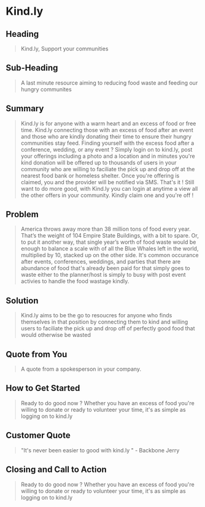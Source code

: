 # Kind.ly #

<!-- 
> This material was originally posted [here](http://www.quora.com/What-is-Amazons-approach-to-product-development-and-product-management). It is reproduced here for posterities sake.

There is an approach called "working backwards" that is widely used at Amazon. They work backwards from the customer, rather than starting with an idea for a product and trying to bolt customers onto it. While working backwards can be applied to any specific product decision, using this approach is especially important when developing new products or features.

For new initiatives a product manager typically starts by writing an internal press release announcing the finished product. The target audience for the press release is the new/updated product's customers, which can be retail customers or internal users of a tool or technology. Internal press releases are centered around the customer problem, how current solutions (internal or external) fail, and how the new product will blow away existing solutions.

If the benefits listed don't sound very interesting or exciting to customers, then perhaps they're not (and shouldn't be built). Instead, the product manager should keep iterating on the press release until they've come up with benefits that actually sound like benefits. Iterating on a press release is a lot less expensive than iterating on the product itself (and quicker!).

If the press release is more than a page and a half, it is probably too long. Keep it simple. 3-4 sentences for most paragraphs. Cut out the fat. Don't make it into a spec. You can accompany the press release with a FAQ that answers all of the other business or execution questions so the press release can stay focused on what the customer gets. My rule of thumb is that if the press release is hard to write, then the product is probably going to suck. Keep working at it until the outline for each paragraph flows. 

Oh, and I also like to write press-releases in what I call "Oprah-speak" for mainstream consumer products. Imagine you're sitting on Oprah's couch and have just explained the product to her, and then you listen as she explains it to her audience. That's "Oprah-speak", not "Geek-speak".

Once the project moves into development, the press release can be used as a touchstone; a guiding light. The product team can ask themselves, "Are we building what is in the press release?" If they find they're spending time building things that aren't in the press release (overbuilding), they need to ask themselves why. This keeps product development focused on achieving the customer benefits and not building extraneous stuff that takes longer to build, takes resources to maintain, and doesn't provide real customer benefit (at least not enough to warrant inclusion in the press release).
 -->
 
## Heading ##
  > Kind.ly, Support your communities 

## Sub-Heading ##
  > A last minute resource aiming to reducing food waste and feeding our hungry communites 

## Summary ##
  > Kind.ly is for anyone with a warm heart and an excess of food or free time. Kind.ly connecting those with an excess of food after an event and those who are kindly donating their time to ensure their hungry communities stay feed. Finding yourself with the excess food after a conference, wedding, or
  any event ? Simply login on to kind.ly, post your offerings including a photo and a location and in minutes you're kind donation will be offered up to thousands of users in your community who are willing to faciliate the pick up and drop off at the nearest food bank or homeless shelter. Once you're offering is claimed, you and the provider will be notified via SMS. That's it ! Still want to do more good, with Kind.ly you can login at anytime a view all the other offers in your community. Kindly claim one and you're off ! 

## Problem ##
  > America throws away more than 38 million tons of food every year. That’s the weight of 104 Empire State Buildings, with a bit to spare. Or, to put 	it another way, that single year’s worth of food waste would be enough to balance a scale with of all the Blue Whales left in the world, multiplied by 10, stacked up on the other side. It's common occurance after events, conferences, weddings, and parties that there are abundance of food that's already been paid for that simply goes to waste either to the planner/host is simply to busy with post event activies to handle the food wastage kindly. 

## Solution ##
  > Kind.ly aims to be the go to resoucres for anyone who finds themselves in that position by connecting them to kind and willing users to faciliate  the pick up and drop off of perfectly good food that would otherwise be wasted 

## Quote from You ##
  > A quote from a spokesperson in your company.

## How to Get Started ##
  > Ready to do good now ? Whether you have an excess of food you're willing to donate or ready to volunteer your time, it's as simple 
  	as logging on to kind.ly 

## Customer Quote ##
  > "It's never been easier to good with kind.ly " - Backbone Jerry 

## Closing and Call to Action ##
  > Ready to do good now ? Whether you have an excess of food you're willing to donate or ready to volunteer your time, it's as simple 
  	as logging on to kind.ly 
